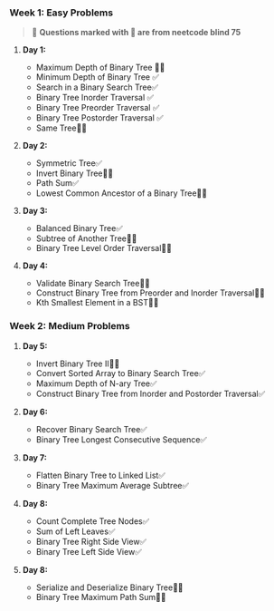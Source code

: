 ### **Week 1: Easy Problems**
>🚨 **Questions marked with 🚀 are from neetcode blind 75**
1. **Day 1:**
   - Maximum Depth of Binary Tree 🚀✅
   - Minimum Depth of Binary Tree ✅
   - Search in a Binary Search Tree✅ 
   - Binary Tree Inorder Traversal ✅
   - Binary Tree Preorder Traversal ✅
   - Binary Tree Postorder Traversal ✅
   - Same Tree🚀✅

2. **Day 2:**
   - Symmetric Tree✅
   - Invert Binary Tree🚀✅
   - Path Sum✅
   - Lowest Common Ancestor of a Binary Tree🚀✅

3. **Day 3:**
   - Balanced Binary Tree✅
   - Subtree of Another Tree🚀✅
   - Binary Tree Level Order Traversal🚀✅

4. **Day 4:**
   - Validate Binary Search Tree🚀✅  
   - Construct Binary Tree from Preorder and Inorder Traversal🚀✅
   - Kth Smallest Element in a BST🚀✅

### **Week 2: Medium Problems**

1. **Day 5:**
   - Invert Binary Tree II🚀✅  
   - Convert Sorted Array to Binary Search Tree✅
   - Maximum Depth of N-ary Tree✅
   - Construct Binary Tree from Inorder and Postorder Traversal✅

2. **Day 6:**
   - Recover Binary Search Tree✅
   - Binary Tree Longest Consecutive Sequence✅

3. **Day 7:**
   - Flatten Binary Tree to Linked List✅
   - Binary Tree Maximum Average Subtree✅

4. **Day 8:**
   - Count Complete Tree Nodes✅
   - Sum of Left Leaves✅
   - Binary Tree Right Side View✅
   - Binary Tree Left Side View✅

4. **Day 8:**
   - Serialize and Deserialize Binary Tree🚀🤯
   - Binary Tree Maximum Path Sum🚀🤯